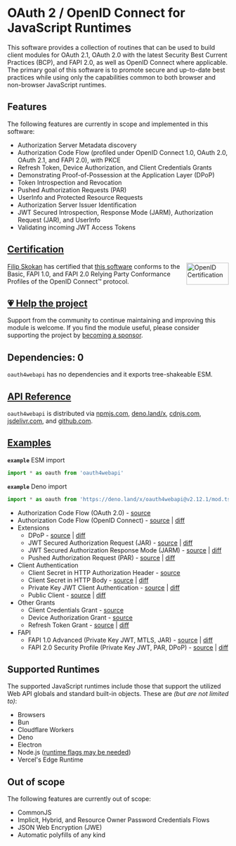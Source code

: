 # OAuth 2 / OpenID Connect for JavaScript Runtimes

This software provides a collection of routines that can be used to build client modules for OAuth 2.1, OAuth 2.0 with the latest Security Best Current Practices (BCP), and FAPI 2.0, as well as OpenID Connect where applicable. The primary goal of this software is to promote secure and up-to-date best practices while using only the capabilities common to both browser and non-browser JavaScript runtimes.

## Features

The following features are currently in scope and implemented in this software:

- Authorization Server Metadata discovery
- Authorization Code Flow (profiled under OpenID Connect 1.0, OAuth 2.0, OAuth 2.1, and FAPI 2.0), with PKCE
- Refresh Token, Device Authorization, and Client Credentials Grants
- Demonstrating Proof-of-Possession at the Application Layer (DPoP)
- Token Introspection and Revocation
- Pushed Authorization Requests (PAR)
- UserInfo and Protected Resource Requests
- Authorization Server Issuer Identification
- JWT Secured Introspection, Response Mode (JARM), Authorization Request (JAR), and UserInfo
- Validating incoming JWT Access Tokens

## [Certification](https://openid.net/certification/faq/)

[<img width="96" height="50" align="right" src="https://user-images.githubusercontent.com/241506/166977513-7cd710a9-7f60-4944-aebe-a658e9f36375.png" alt="OpenID Certification">](#certification)

[Filip Skokan](https://github.com/panva) has certified that [this software](https://github.com/panva/oauth4webapi) conforms to the Basic, FAPI 1.0, and FAPI 2.0 Relying Party Conformance Profiles of the OpenID Connect™ protocol.

## [💗 Help the project](https://github.com/sponsors/panva)

Support from the community to continue maintaining and improving this module is welcome. If you find the module useful, please consider supporting the project by [becoming a sponsor](https://github.com/sponsors/panva).

## Dependencies: 0

`oauth4webapi` has no dependencies and it exports tree-shakeable ESM.

## [API Reference](docs/README.md)

`oauth4webapi` is distributed via [npmjs.com](https://www.npmjs.com/package/oauth4webapi), [deno.land/x](https://deno.land/x/oauth4webapi), [cdnjs.com](https://cdnjs.com/libraries/oauth4webapi), [jsdelivr.com](https://www.jsdelivr.com/package/npm/oauth4webapi), and [github.com](https://github.com/panva/oauth4webapi).

## [Examples](examples/README.md)

**`example`** ESM import

```js
import * as oauth from 'oauth4webapi'
```

**`example`** Deno import

```js
import * as oauth from 'https://deno.land/x/oauth4webapi@v2.12.1/mod.ts'
```

- Authorization Code Flow (OAuth 2.0) - [source](examples/oauth.ts)
- Authorization Code Flow (OpenID Connect) - [source](examples/oidc.ts) | [diff](examples/oidc.diff)
- Extensions
  - DPoP - [source](examples/dpop.ts) | [diff](examples/dpop.diff)
  - JWT Secured Authorization Request (JAR) - [source](examples/jar.ts) | [diff](examples/jar.diff)
  - JWT Secured Authorization Response Mode (JARM) - [source](examples/jarm.ts) | [diff](examples/jarm.diff)
  - Pushed Authorization Request (PAR) - [source](examples/par.ts) | [diff](examples/par.diff)
- Client Authentication
  - Client Secret in HTTP Authorization Header - [source](examples/oauth.ts)
  - Client Secret in HTTP Body - [source](examples/client_secret_post.ts) | [diff](examples/client_secret_post.diff)
  - Private Key JWT Client Authentication - [source](examples/private_key_jwt.ts) | [diff](examples/private_key_jwt.diff)
  - Public Client - [source](examples/public.ts) | [diff](examples/public.diff)
- Other Grants
  - Client Credentials Grant - [source](examples/client_credentials.ts)
  - Device Authorization Grant - [source](examples/device_authorization_grant.ts)
  - Refresh Token Grant - [source](examples/refresh_token.ts) | [diff](examples/refresh_token.diff)
- FAPI
  - FAPI 1.0 Advanced (Private Key JWT, MTLS, JAR) - [source](examples/fapi1-advanced.ts) | [diff](examples/fapi1-advanced.diff)
  - FAPI 2.0 Security Profile (Private Key JWT, PAR, DPoP) - [source](examples/fapi2.ts) | [diff](examples/fapi2.diff)


## Supported Runtimes

The supported JavaScript runtimes include those that support the utilized Web API globals and standard built-in objects. These are _(but are not limited to)_:

- Browsers
- Bun
- Cloudflare Workers
- Deno
- Electron
- Node.js ([runtime flags may be needed](https://github.com/panva/oauth4webapi/issues/8))
- Vercel's Edge Runtime

## Out of scope

The following features are currently out of scope:

- CommonJS
- Implicit, Hybrid, and Resource Owner Password Credentials Flows
- JSON Web Encryption (JWE)
- Automatic polyfills of any kind
